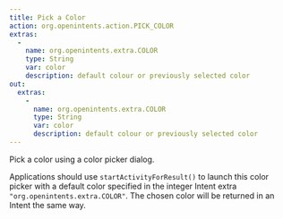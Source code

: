 ```yaml
---
title: Pick a Color
action: org.openintents.action.PICK_COLOR
extras:
  -
    name: org.openintents.extra.COLOR
    type: String
    var: color
    description: default colour or previously selected color
out:
  extras:
    -
      name: org.openintents.extra.COLOR
      type: String
      var: color
      description: default colour or previously selected color
---
```

Pick a color using a color picker dialog.

Applications should use `startActivityForResult()` to launch this color picker with a default color specified in the integer Intent extra `"org.openintents.extra.COLOR"`. The chosen color will be returned in an Intent the same way.

